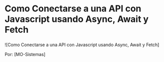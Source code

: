 # Como Conectarse a una API con Javascript usando Async, Await y Fetch
### 

![Como Conectarse a una API con Javascript usando Async, Await y Fetch]

Por: [MO-Sistemas]